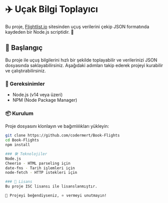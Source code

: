 # ✈️ Uçak Bilgi Toplayıcı

Bu proje, [Flightlist.io](https://www.flightlist.io/) sitesinden uçuş verilerini çekip JSON formatında kaydeden bir Node.js scriptidir. 🎯

## 🚀 Başlangıç

Bu proje ile uçuş bilgilerini hızlı bir şekilde toplayabilir ve verilerinizi JSON dosyasında saklayabilirsiniz. Aşağıdaki adımları takip ederek projeyi kurabilir ve çalıştırabilirsiniz.

### 🔧 Gereksinimler

- Node.js (v14 veya üzeri)
- NPM (Node Package Manager)

### 📦 Kurulum

Proje dosyasını klonlayın ve bağımlılıkları yükleyin:

```bash
git clone https://github.com/codermert/Book-Flights
cd Book-Flights
npm install

### 🛠️ Teknolojiler
Node.js
Cheerio - HTML parseling için
date-fns - Tarih işlemleri için
node-fetch - HTTP istekleri için

### 📄 Lisans
Bu proje ISC lisansı ile lisanslanmıştır.

🎉 Projeyi beğendiyseniz, ⭐️ vermeyi unutmayın!

